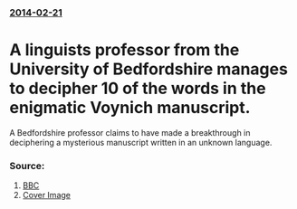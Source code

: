 ### [2014-02-21](/news/2014/02/21/index.md)

# A linguists professor from the University of Bedfordshire manages to decipher 10 of the words in the enigmatic Voynich manuscript. 

A Bedfordshire professor claims to have made a breakthrough in deciphering a mysterious manuscript written in an unknown language.


### Source:

1. [BBC](http://www.bbc.co.uk/news/uk-england-beds-bucks-herts-26198471)
1. [Cover Image](http://ichef-1.bbci.co.uk/news/1024/media/images/68326000/jpg/_68326744_1006194_quarter.jpg)
